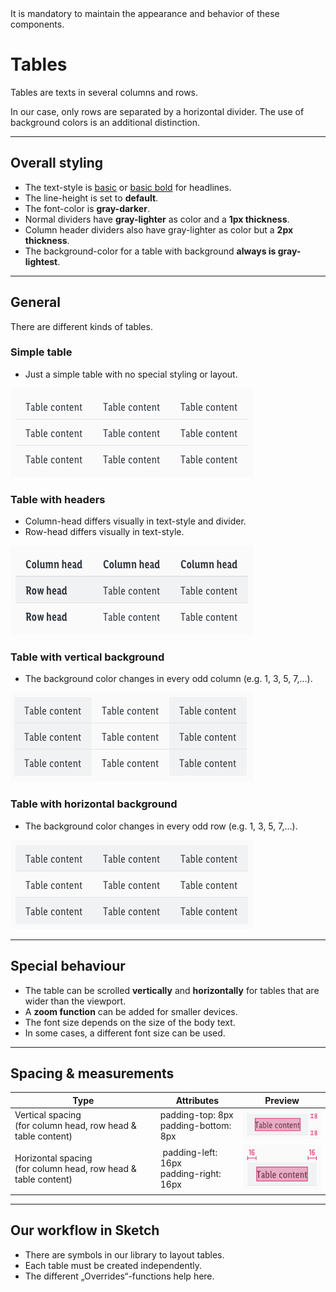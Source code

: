 <AlertWarning alertHeadline="Not modifiable">
It is mandatory to maintain the appearance and behavior of these components.
</AlertWarning>

# Tables

Tables are texts in several columns and rows.

In our case, only rows are separated by a horizontal divider. The use of background colors is an additional distinction.

---

## Overall styling

- The text-style is [basic](../../General/Typography/Typography.md#basic) or [basic bold](../../General/Typography/Typography.md#basic-bold) for headlines.
- The line-height is set to **default**.
- The font-color is **gray-darker**.
- Normal dividers have **gray-lighter** as color and a **1px thickness**.
- Column header dividers also have gray-lighter as color but a **2px thickness**.
- The background-color for a table with background **always is gray-lightest**.


---

## General

There are different kinds of tables.

### Simple table

- Just a simple table with no special styling or layout.

![Simple table](assets/styles/simple-table@1x.png)

### Table with headers

- Column-head differs visually in text-style and divider.
- Row-head differs visually in text-style.

![With headers](assets/styles/tables-with-headers@1x.png)

### Table with vertical background

- The background color changes in every odd column (e.g. 1, 3, 5, 7,…).

![Vertical background](assets/styles/table-with-vertical-background@1x.png)

### Table with horizontal background

- The background color changes in every odd row (e.g. 1, 3, 5, 7,…).

![Horizontal background](assets/styles/table-with-horizontal-background@1x.png)

---

## Special behaviour

- The table can be scrolled **vertically** and **horizontally** for tables that are wider than the viewport.
- A **zoom function** can be added for smaller devices.
- The font size depends on the size of the body text.
- In some cases, a different font size can be used.

---

## Spacing & measurements

| Type | Attributes | Preview |
|---|---|---|
| Vertical spacing<br>(for column head, row head & table content) | padding-top: 8px<br>padding-bottom: 8px | ![Vertical spacing: table content](assets/measurements/vertical-1@1x.png) |
| Horizontal spacing<br>(for column head, row head & table content) | padding-left: 16px<br>padding-right: 16px | ![Horizontal spacing: table content](assets/measurements/horizontal-1@1x.png) |

---

## Our workflow in Sketch

- There are symbols in our library to layout tables.
- Each table must be created independently.
- The different „Overrides“-functions help here.
